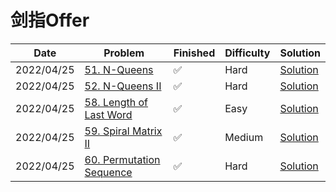 # 剑指Offer
| Date       | Problem                                                                         | Finished | Difficulty | Solution                                           |
|------------|---------------------------------------------------------------------------------|----------|------------|----------------------------------------------------|
| 2022/04/25 | [51. N-Queens](https://leetcode.com/problems/n-queens/)                         | ✅        | Hard       | [Solution](./src/orderbyasc/SolveNQueens.java)     |
| 2022/04/25 | [52. N-Queens II](https://leetcode.com/problems/n-queens-ii/)                   | ✅        | Hard       | [Solution](./src/orderbyasc/TotalNQueens.java)     |
| 2022/04/25 | [58. Length of Last Word](https://leetcode.com/problems/length-of-last-word/)   | ✅        | Easy       | [Solution](./src/orderbyasc/LengthOfLastWord.java) |
| 2022/04/25 | [59. Spiral Matrix II](https://leetcode.com/problems/spiral-matrix-ii/)         | ✅        | Medium     | [Solution](./src/orderbyasc/GenerateMatrix.java)   |
| 2022/04/25 | [60. Permutation Sequence](https://leetcode.com/problems/permutation-sequence/) | ✅        | Hard       | [Solution](./src/orderbyasc/GetPermutation.java)   |
